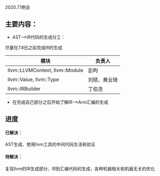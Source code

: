 2020.7.1例会

## 主要内容：

* AST-->IR代码的生成分工：

尽量在7.8日之前完成IR的生成

| 模块                            | 负责人       |
| ------------------------------- | ------------ |
| llvm::LLVMContext, llvm::Module | 彭昀         |
| llvm::Value, llvm::Type         | 刘硕、黄业琦 |
| llvm::IRBuilder                 | 丁伯尧       |

* 在完成自己部分之后开始了解IR-->Arm汇编的生成

## 进度

#### 已解决：

AST生成、使用llvm工具的中间代码生活和验证

#### 待解决：

复现llvm的IR生成部分、IR到汇编代码的生成，各种机器相关和机器无关的优化
